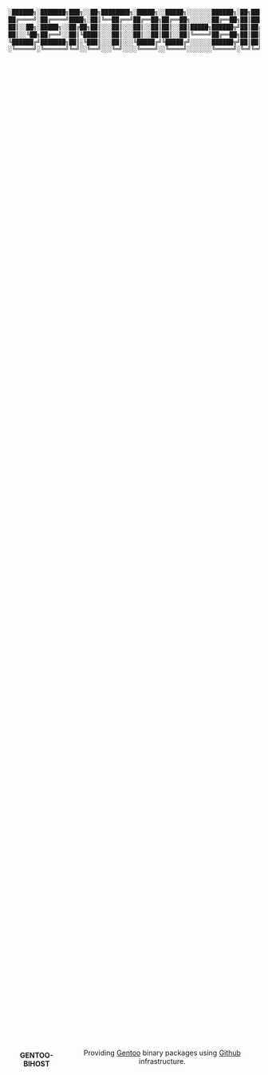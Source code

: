 ```bash
░██████╗░███████╗███╗░░██╗████████╗░█████╗░░█████╗░░░░░░░██████╗░██╗███╗░░██╗██╗░░██╗░█████╗░░██████╗████████╗
██╔════╝░██╔════╝████╗░██║╚══██╔══╝██╔══██╗██╔══██╗░░░░░░██╔══██╗██║████╗░██║██║░░██║██╔══██╗██╔════╝╚══██╔══╝
██║░░██╗░█████╗░░██╔██╗██║░░░██║░░░██║░░██║██║░░██║█████╗██████╦╝██║██╔██╗██║███████║██║░░██║╚█████╗░░░░██║░░░
██║░░╚██╗██╔══╝░░██║╚████║░░░██║░░░██║░░██║██║░░██║╚════╝██╔══██╗██║██║╚████║██╔══██║██║░░██║░╚═══██╗░░░██║░░░
╚██████╔╝███████╗██║░╚███║░░░██║░░░╚█████╔╝╚█████╔╝░░░░░░██████╦╝██║██║░╚███║██║░░██║╚█████╔╝██████╔╝░░░██║░░░
░╚═════╝░╚══════╝╚═╝░░╚══╝░░░╚═╝░░░░╚════╝░░╚════╝░░░░░░░╚═════╝░╚═╝╚═╝░░╚══╝╚═╝░░╚═╝░╚════╝░╚═════╝░░░░╚═╝░░░
```

<div align="center" style="display: flex; justify-content: center; align-items: center; height: 100vh;">
    <h1 style="font-size:14px; " align="center">GENTOO-BIHOST</h1>
    <p align="center">Providing <a href="https://gentoo.org/" target="_blank" >Gentoo</a> binary packages using <a href="https://github.com/" target="_blank" >Github</a> infrastructure.</p>
</div>

<div align="center" style="display: flex; justify-content: center; align-items: center; height: 100vh;">
    <br/>
    <a href="https://opensource.org/licenses/MIT"><img src="https://img.shields.io/badge/License-MIT-yellow.svg" alt="License: MIT"></a>
    <br/>
    <br/>
    <blockquote> Fork from <a href="https://github.com/coldnew/gentoo-binhost/" target="_blank" >GitHub - coldnew/gentoo-binhost: Provide Gentoo binhosts using github infrastructure</a></blockquote>
    <br/>
    <blockquote>This repository now provides the following CHOST (branches):<br/>
     <a href="https://github.com/night-every/gentoo-binhost/tree/x86_64-pc-linux-gnu(desktop)/" target="_self" >x86_64-pc-linux-gnu(desktop)</a><br/>
     <a href="https://github.com/night-every/gentoo-binhost/tree/x86_64-pc-linux-gnu(desktop/plasma)/" target="_self" >x86_64-pc-linux-gnu(desktop/plasma)</a></blockquote>
     <br/>
</div>

## Concept

- Package upload is done through a small upload script executed by portage hooks.
  
- For each package merged via portage, the Gentoo Packages manifest file is committed to Git.
  
- Binary packages are not stored in the repository but are uploaded as GitHub release artifacts.

- **UPDATES (06-06-2023)**: The script will check if the network is accessible before it start, if not, it will store the information of the binary packages that need to be uploaded in the same directory as offline_mode.json (which will be created automatically). Once it has access to the network it will automatically upload the packages that have not yet been uploaded.
  

To make everything work, the following nomenclature has to apply:

| Gentoo Idiom | GitHub entity |
| --- | --- |
| [CATEGORY/PN](https://devmanual.gentoo.org/ebuild-writing/variables/) | GitHub release |
| [PF](https://devmanual.gentoo.org/ebuild-writing/variables/) | GitHub release asset |
| [CHOST(PROFILE)](https://wiki.gentoo.org/wiki/CHOST) | Git branch name |
| [CHOST(PROFILE)/CATEGORY/PN](https://devmanual.gentoo.org/ebuild-writing/variables/) | Git release tag |

> CHOST(PROFILE): Your branch name will be automatically generated based on the host's chost and profile (if this branch does not exist in the repo).
> 
> For example:
> 
> CHOST = x86_64-pc-linux-gnu
> 
> PROFILE = default/linux/amd64/17.1/desktop (stable)
> 
> Git branch name = x86_64-pc-linux-gnu(desktop)

![Git branch name](https://cdn.jsdelivr.net/gh/night-every/blogs-images-bed@main/blogs/images/202304241006542.png?raw=true)

---

## Usage

Setup a gentoo binhost Github and provide the following.

---

## Dependencies

This upload script requires the dependencies listed below.

- **app-alternatives/sh**
  
- **app-misc/jq**
  
- **sys-apps/diffutils**
  
- **net-misc/curl**
  
- **dev-vcs/git**
  
- **virtual/perl-MIME-Base64**
  
- **sys-apps/coreutils**

---

## Setup

### /etc/portage/make.conf

Add the following lines to enable gentoo-binhost.

```shell
FEATURES="${FEATURES} buildpkg -collision-protect protect-owned"
# -collision-protect protect-owned : The default configuration on Gentoo systems is FEATURES="protect-owned"which works similarly to FEATURES="collision-protect" but it allows collisions between orphaned files.
ACCEPT_LICENSE="-* @BINARY-REDISTRIBUTABLE"
# The repo you want to use as gentoo-binhost. Example: night-every/gentoo-binhost 
PORTAGE_BINHOST_HEADER_URI="https://github.com/<repo>/releases/download/${CHOST}"
BINHOST="bindist"
USE="${BINHOST}"
## You can also write it like this
## USE="${USE} bindist"
```

> In script, PORTAGE_BINHOST_HEADER_URI will be modified. Set it up like this first

### /etc/portage/bashrc

Add the following lines in /etc/portage/bashrc

```shell
# Refer https://wiki.gentoo.org/wiki//etc/portage/bashrc#Hook_functions
function post_pkg_postinst() {
  # grep "buildpkg" absolutely
  grep -Fq ' buildpkg ' <<< {$PORTAGE_FEATURES}
  if [ $? -eq 0 ]; then
    # Change this according to your settings.
    # Add your repository taht you want to use as gentoo-binhost, your personal GitHub access token and your email.
    # To proceed, you must generate a GitHub access token with permissions to access the repository and create releases.
    /etc/portage/github_upload.sh -r '<repo>' -t '<token>' -e '<email>'
  fi
}
```

> The script will first check the [PKGDIR](https://wiki.gentoo.org/wiki/PKGDIR) for the binary package built for the ebuild being processed this time. If not it will exit immediately.
> When it encounters software specified in -B or --buildpkg-exclude, it will simply skip.

---

## DISCLAIMER

Although the source code of this software is released under the [MIT](http://opensource.org/licenses/MIT) license, it's important to note that the binary packages included in the distribution may have different licenses. Please refer to the Packages Manifest file for details on the specific licenses of each package. Additionally, please consult the [Gentoo license](https://devmanual.gentoo.org/general-concepts/licenses/index.html) and [License groups - Gentoo Wiki](https://wiki.gentoo.org/wiki/License_groups) for further information on the licensing terms and conditions that apply.
